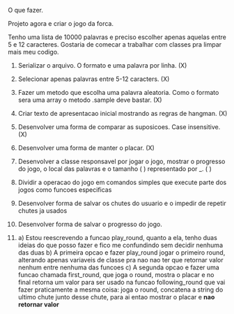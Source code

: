 O que fazer.

Projeto agora e criar o jogo da forca.

Tenho uma lista de 10000 palavras e preciso escolher apenas aquelas entre 5 e 12
caracteres. Gostaria de comecar a trabalhar com classes pra limpar mais meu codigo.

1. Serializar o arquivo. O formato e uma palavra por linha. (X)
2. Selecionar apenas palavras entre 5-12 caracters. (X)
3. Fazer um metodo que escolha uma palavra aleatoria. Como o formato sera uma array
o metodo .sample deve bastar. (X)
4. Criar texto de apresentacao inicial mostrando as regras de hangman. (X)
5. Desenvolver uma forma de comparar as suposicoes. Case insensitive. (X)
6. Desenvolver uma forma de manter o placar. (X)
7. Desenvolver a classe responsavel por jogar o jogo, mostrar o progresso do jogo, o local das palavras e o tamanho ( )
representado por _. ( )
8. Dividir a operacao do jogo em comandos simples que execute parte dos jogos como funcoes especificas
9. Desenvolver forma de salvar os chutes do usuario e o impedir de repetir chutes ja usados 
10. Desenvolver forma de salvar o progresso do jogo.



8. a) Estou reescrevendo a funcao play_round, quanto a ela, tenho duas ideias do que posso fazer e fico me confundindo sem decidir nenhuma das duas
   b) A primeira opcao e fazer play_round jogar o primeiro round, alterando apenas variaveis de classe pra nao nao ter que retornar valor nenhum entre nenhuma das funcoes
   c) A segunda opcao e fazer uma funcao chamada first_round, que joga o round, mostra o placar e no final retorna um valor para ser usado na funcao following_round que vai fazer praticamente a mesma coisa: joga o round, concatena a string do ultimo chute junto desse chute, para ai entao mostrar o placar e **nao retornar valor**